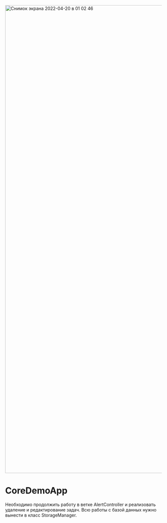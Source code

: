 <img width="1499" alt="Снимок экрана 2022-04-20 в 01 02 46" src="https://user-images.githubusercontent.com/62894376/164086387-db8fda8a-145d-4f9a-b16b-978dac7e195b.png">


# CoreDemoApp

Необходимо продолжить работу в ветке AlertController и реализовать удаление и редактирование задач. Всю работы с базой данных нужно вынести в класс StorageManager.
